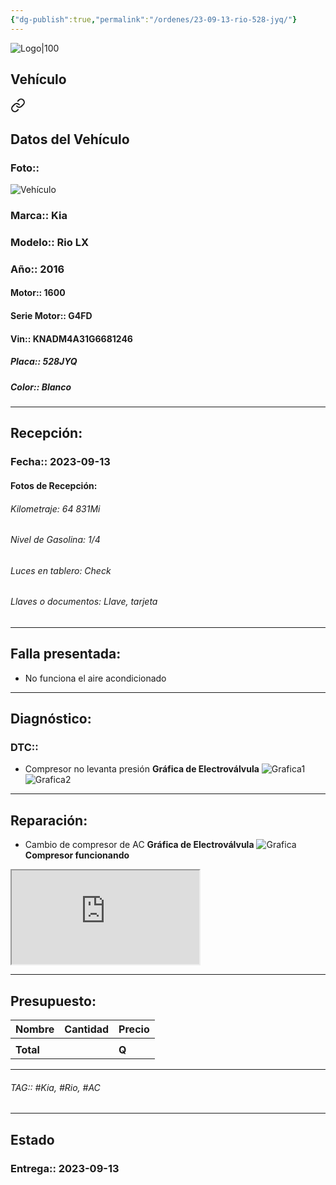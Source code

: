 ```yaml
---
{"dg-publish":true,"permalink":"/ordenes/23-09-13-rio-528-jyq/"}
---
```


![Logo|100](http://drive.google.com/uc?export=view&id=137fl3TIZ0-PU8b-Pt0bsjclwHub_u78G)

## Vehículo

<div class="transclusion internal-embed is-loaded"><a class="markdown-embed-link" href="/vehiculos/kia/rio-528-jyq/#datos-del-vehiculo" aria-label="Open link"><svg xmlns="http://www.w3.org/2000/svg" width="24" height="24" viewBox="0 0 24 24" fill="none" stroke="currentColor" stroke-width="2" stroke-linecap="round" stroke-linejoin="round" class="svg-icon lucide-link"><path d="M10 13a5 5 0 0 0 7.54.54l3-3a5 5 0 0 0-7.07-7.07l-1.72 1.71"></path><path d="M14 11a5 5 0 0 0-7.54-.54l-3 3a5 5 0 0 0 7.07 7.07l1.71-1.71"></path></svg></a><div class="markdown-embed">



## Datos del Vehículo 
### Foto:: 
![Vehículo](http://drive.google.com/uc?export=view&id=1UOQ61BuR33cDyzBVh4_b9iSrcYuWT9Ca)

### Marca:: Kia
### Modelo:: Rio LX
### Año:: 2016
#### Motor:: 1600
#### Serie Motor:: G4FD
#### Vin:: KNADM4A31G6681246
##### Placa:: 528JYQ
##### Color:: Blanco
---


</div></div>


## Recepción:
### Fecha:: 2023-09-13
#### Fotos de Recepción: 

###### Kilometraje: 64 831Mi
###### Nivel de Gasolina: 1/4
###### Luces en tablero: Check
###### Llaves o documentos: Llave, tarjeta 

---

## Falla presentada:
- No funciona el aire acondicionado


---

## Diagnóstico:
### DTC:: 

- Compresor no levanta presión 
**Gráfica de Electroválvula**
	![Grafica1](http://drive.google.com/uc?export=view&id=1UeX5cj_Ijrj4vSfCdA--yIABEPHL9k1w)
	![Grafica2](http://drive.google.com/uc?export=view&id=1Uk0nABXuqLiKckh8voN4e5i21X1emk4X)

---
## Reparación:
- Cambio de compresor de AC
**Gráfica de Electroválvula**
	![Grafica](http://drive.google.com/uc?export=view&id=1V2PWVK3oZMe-07j0-bBNjHyrT-Jjl-AM)
**Compresor funcionando**
<iframe src="https://drive.google.com/file/d/1V5lUMNfFI0751nBfwThQ23UDkGnI96wN/preview" allow="autoplay"></iframe>

---

## Presupuesto:

| Nombre | Cantidad | Precio |
| ------ | -------- | ------ |
|        |          |        |
| **Total**       |        |    **Q**    |

---

###### TAG:: #Kia, #Rio, #AC 

---

## Estado

### Entrega:: 2023-09-13